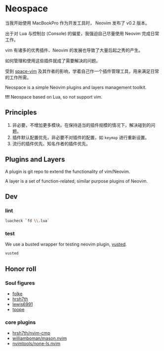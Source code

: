 # Neospace

当我开始使用 MacBookPro 作为开发工具时， Neovim 发布了 v0.2 版本。

出于对 Lua 与控制台 (Console) 的偏爱，我强迫自己尽量使用 Neovim 完成日常工作。

vim 有诸多的优秀插件、Neovim 的发展也导致了大量后起之秀的产生。

如何管理和使用这些插件就成了需要解决的问题。

受到 [space-vim](https://github.com/liuchengxu/space-vim) 及其作者的影响，学着自己作一个插件管理工具，用来满足日常的工作所需。

Neospace is a simple Neovim plugins and layers management toolkit.

**!!!** Neospace based on Lua, so not support vim.

## Principles

1. 非必要，不增加更多模块。在保持适当的插件规模的情况下，解决碰到的问题。
2. 插件默认配置优先，非必要不对插件的配置，如 `keymap` 进行重新设置。
3. 流行的插件优先、知名作者的插件优先。

## Plugins and Layers

A plugin is git repo to extend the functionality of vim/Neovim.

A layer is a set of function-related, similar purpose plugins of Neovim.

## Dev

### lint

```sh
luacheck `fd \\.lua`
```

### test

We use a busted wrapper for testing neovim plugin, [vusted](https://github.com/notomo/vusted).

```sh
vusted
```

## Honor roll

### Soul figures

- [folke](https://github.com/folke)
- [hrsh7th](https://github.com/hrsh7th)
- [lewis6991](https://github.com/lewis6991)
- [tpope](https://github.com/tpope)

### core plugins

- [hrsh7th/nvim-cmp](https://github.com/hrsh7th/nvim-cmp)
- [williamboman/mason.nvim](https://github.com/williamboman/mason.nvim)
- [nvimtools/none-ls.nvim](https://github.com/nvimtools/none-ls.nvim)
